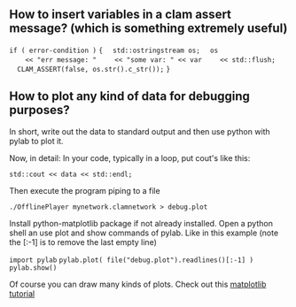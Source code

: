 How to insert variables in a clam assert message? (which is something extremely useful)
---------------------------------------------------------------------------------------

`if ( error-condition )`
`{`
`  std::ostringstream os;`
`  os`
`    << "err message: "`
`    << "some var: " << var`
`    << std::flush;`
`  CLAM_ASSERT(false, os.str().c_str());`
`}`

How to plot any kind of data for debugging purposes?
----------------------------------------------------

In short, write out the data to standard output and then use python with pylab to plot it.

Now, in detail: In your code, typically in a loop, put cout's like this:

`std::cout << data << std::endl;`

Then execute the program piping to a file

`./OfflinePlayer mynetwork.clamnetwork > debug.plot`

Install python-matplotlib package if not already installed. Open a python shell an use plot and show commands of pylab. Like in this example (note the [:-1] is to remove the last empty line)

`import pylab`
`pylab.plot( file("debug.plot").readlines()[:-1] )`
`pylab.show()`

Of course you can draw many kinds of plots. Check out this [matplotlib tutorial](http://matplotlib.sourceforge.net/tutorial.html)

